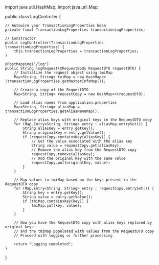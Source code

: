 import java.util.HashMap;
import java.util.Map;

public class LogController {

    // Autowire your TransactionLogProperties bean
    private final TransactionLogProperties transactionLogProperties;

    // Constructor
    public LogController(TransactionLogProperties transactionLogProperties) {
        this.transactionLogProperties = transactionLogProperties;
    }

    @PostMapping("/log")
    public String logRequest(@RequestBody RequestDTO requestDTO) {
        // Initialize the request object using tmiMap
        Map<String, String> tmiMap = new HashMap<>(transactionLogProperties.getMasterInfoMap());

        // Create a copy of the RequestDTO
        Map<String, String> requestCopy = new HashMap<>(requestDTO);

        // Load alias names from application.properties
        Map<String, String> aliasMap = transactionLogProperties.getAliasNameMap();

        // Replace alias keys with original keys in the RequestDTO copy
        for (Map.Entry<String, String> entry : aliasMap.entrySet()) {
            String aliasKey = entry.getKey();
            String originalKey = entry.getValue();
            if (requestCopy.containsKey(aliasKey)) {
                // Get the value associated with the alias key
                String value = requestCopy.get(aliasKey);
                // Remove the alias key from the RequestDTO copy
                requestCopy.remove(aliasKey);
                // Add the original key with the same value
                requestCopy.put(originalKey, value);
            }
        }

        // Map values to tmiMap based on the keys present in the RequestDTO copy
        for (Map.Entry<String, String> entry : requestCopy.entrySet()) {
            String key = entry.getKey();
            String value = entry.getValue();
            if (tmiMap.containsKey(key)) {
                tmiMap.put(key, value);
            }
        }

        // Now you have the RequestDTO copy with alias keys replaced by original keys
        // and the tmiMap populated with values from the RequestDTO copy
        // Proceed with logging or further processing

        return "Logging completed";
    }
}
